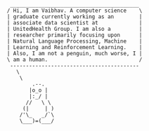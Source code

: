           _________________________________________ 
         / Hi, I am Vaibhav. A computer science    \
         | graduate currently working as an        |
         | associate data scientist at             |
         | UnitedHealth Group. I am also a         |
         | researcher primarily focusing upon      |
         | Natural Language Processing, Machine    |
         | Learning and Reinforcement Learning.    |
         | Also, I am not a penguin, much worse, I |
         \ am a human.                             /
          ----------------------------------------- 
            \
             \
                 .--.
                |o_o |
                |:_/ |
               //   \ \
              (|     | )
             /'\_   _/`\
             \___)=(___/
